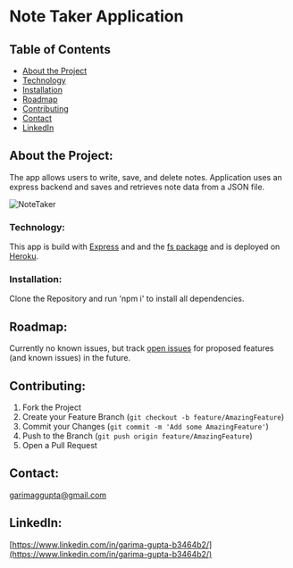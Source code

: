 # Note Taker Application

## Table of Contents

* [About the Project](#about-the-project)
* [Technology](#Technology)
* [Installation](#installation)
* [Roadmap](#roadmap)
* [Contributing](#contributing)
* [Contact](#contact)
* [LinkedIn](#LinkedIn)

## About the Project:
The app allows users to write, save, and delete notes. Application uses an express backend and saves and retrieves note data from a JSON file.

![NoteTaker](Note_taker.gif)

### Technology:
This app is build with [Express](https://expressjs.com/) and and the [fs package](https://nodejs.org/api/fs.html) and is deployed on [Heroku](https://express-notes-apps.herokuapp.com/).


### Installation:
Clone the Repository and run 'npm i' to install all dependencies.

## Roadmap:
Currently no known issues, but track [open issues](https://github.com/garimaggupta/Team_Profile_Generator/issues) for proposed features (and known issues) in the future.  
  
## Contributing:

1. Fork the Project
2. Create your Feature Branch (`git checkout -b feature/AmazingFeature`)
3. Commit your Changes (`git commit -m 'Add some AmazingFeature'`)
4. Push to the Branch (`git push origin feature/AmazingFeature`)
5. Open a Pull Request

## Contact:
garimaggupta@gmail.com

## LinkedIn:
[https://www.linkedin.com/in/garima-gupta-b3464b2/](https://www.linkedin.com/in/garima-gupta-b3464b2/)
